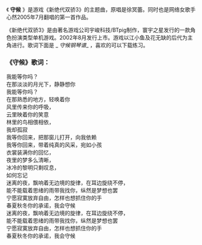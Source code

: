 

《 **守候** 》是游戏《新绝代双骄3》的主题曲，原唱是徐冥蕾。同时也是网络女歌手心然2005年7月翻唱的第一首作品。

《新绝代双骄3》是由著名游戏公司宇峻科技/BTpig制作，寰宇之星发行的一款角色扮演类型单机游戏。2002年8月发行上市。游戏以江小鱼及花无缺的后代为主角进行。歌词下面是
_ _守候钢琴谱__ ，喜欢的可以下载练习。

### 《守候》歌词：

我能等你吗？  
在那淡淡的月光下，静静想你  
我能等你吗？  
在那熟悉的地方，轻唤着你  
风里传来你的呼吸，  
云里映着你的笑意  
林里的鸟相偎相依，  
我却孤寂  
我等你回来，把那窗儿打开，向我依赖  
我等你回来，带着纯真的风采，宛如小孩  
衣裳装满你的回忆，  
夜里的梦多么清晰，  
冰冷的黎明只剩叹息，  
如何忘记  
迷离的夜，飘响着无边境的旋律，在耳边旋绕不停，  
能不能载着思绪的雨带我找你，纵然是梦想也罢  
宁愿寂寞放弃自由，怎样也想抓住你的手  
春夏秋冬你的承诺，我会守候  
迷离的夜，飘响着无边境的旋律，在耳边旋绕不停，  
能不能载着思绪的雨带我找你，纵然是梦想也罢  
宁愿寂寞放弃自由，怎样也想抓住你的手  
春夏秋冬你的承诺，我会守候


